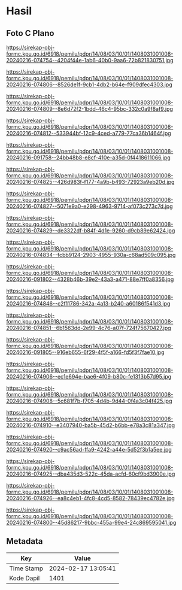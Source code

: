 # Hasil

## Foto C Plano

https://sirekap-obj-formc.kpu.go.id/6918/pemilu/pdpr/14/08/03/10/01/1408031001008-20240216-074754--4204f44e-1ab6-40b0-9aa6-72b821830751.jpg

https://sirekap-obj-formc.kpu.go.id/6918/pemilu/pdpr/14/08/03/10/01/1408031001008-20240216-074806--8526de1f-9cb1-4db2-b64e-f909dfec4303.jpg

https://sirekap-obj-formc.kpu.go.id/6918/pemilu/pdpr/14/08/03/10/01/1408031001008-20240216-074809--8e6d72f2-1bdd-46c4-95bc-332c0a9f8af9.jpg

https://sirekap-obj-formc.kpu.go.id/6918/pemilu/pdpr/14/08/03/10/01/1408031001008-20240216-074812--533944bf-12c9-4ced-a779-77ca36b1464f.jpg

https://sirekap-obj-formc.kpu.go.id/6918/pemilu/pdpr/14/08/03/10/01/1408031001008-20240216-091758--24bb48b8-e8cf-410e-a35d-0f4418611066.jpg

https://sirekap-obj-formc.kpu.go.id/6918/pemilu/pdpr/14/08/03/10/01/1408031001008-20240216-074825--426d983f-f177-4a9b-b493-72923a9eb20d.jpg

https://sirekap-obj-formc.kpu.go.id/6918/pemilu/pdpr/14/08/03/10/01/1408031001008-20240216-074827--5071e9a0-e298-4963-9714-af073c273c7d.jpg

https://sirekap-obj-formc.kpu.go.id/6918/pemilu/pdpr/14/08/03/10/01/1408031001008-20240216-074829--de3322df-b84f-4d1e-9260-d9cb89e62424.jpg

https://sirekap-obj-formc.kpu.go.id/6918/pemilu/pdpr/14/08/03/10/01/1408031001008-20240216-074834--fcbb9124-2903-4955-930a-c68ad509c095.jpg

https://sirekap-obj-formc.kpu.go.id/6918/pemilu/pdpr/14/08/03/10/01/1408031001008-20240216-091802--4328b46b-39e2-43a3-a471-88e7ff0a8356.jpg

https://sirekap-obj-formc.kpu.go.id/6918/pemilu/pdpr/14/08/03/10/01/1408031001008-20240216-074846--c2f11786-342a-4a13-b240-a60186f541d3.jpg

https://sirekap-obj-formc.kpu.go.id/6918/pemilu/pdpr/14/08/03/10/01/1408031001008-20240216-074851--6b1563dd-2e99-4c76-a07f-724f75670427.jpg

https://sirekap-obj-formc.kpu.go.id/6918/pemilu/pdpr/14/08/03/10/01/1408031001008-20240216-091805--916eb655-6f29-4f5f-a166-fd5f3f7fae10.jpg

https://sirekap-obj-formc.kpu.go.id/6918/pemilu/pdpr/14/08/03/10/01/1408031001008-20240216-074906--ec1e694e-bae6-4f09-b80c-fe1313b57d95.jpg

https://sirekap-obj-formc.kpu.go.id/6918/pemilu/pdpr/14/08/03/10/01/1408031001008-20240216-074908--5c681f7b-f705-4d4b-9d44-0f4a3c04f425.jpg

https://sirekap-obj-formc.kpu.go.id/6918/pemilu/pdpr/14/08/03/10/01/1408031001008-20240216-074910--e3407940-ba5b-45d2-b6bb-e78a3c81a347.jpg

https://sirekap-obj-formc.kpu.go.id/6918/pemilu/pdpr/14/08/03/10/01/1408031001008-20240216-074920--c9ac56ad-ffa9-4242-a44e-5d52f3b1a5ee.jpg

https://sirekap-obj-formc.kpu.go.id/6918/pemilu/pdpr/14/08/03/10/01/1408031001008-20240216-074925--dba435d3-522c-45da-acfd-60cf9bd3900e.jpg

https://sirekap-obj-formc.kpu.go.id/6918/pemilu/pdpr/14/08/03/10/01/1408031001008-20240216-074926--ea8c4eb1-4fc8-4cd5-8582-78439ec4782e.jpg

https://sirekap-obj-formc.kpu.go.id/6918/pemilu/pdpr/14/08/03/10/01/1408031001008-20240216-074800--45d86217-9bbc-455a-99e4-24c869595041.jpg


## Metadata

| Key        | Value               |
| ---------- | ------------------- |
| Time Stamp | 2024-02-17 13:05:41 |
| Kode Dapil | 1401                |



